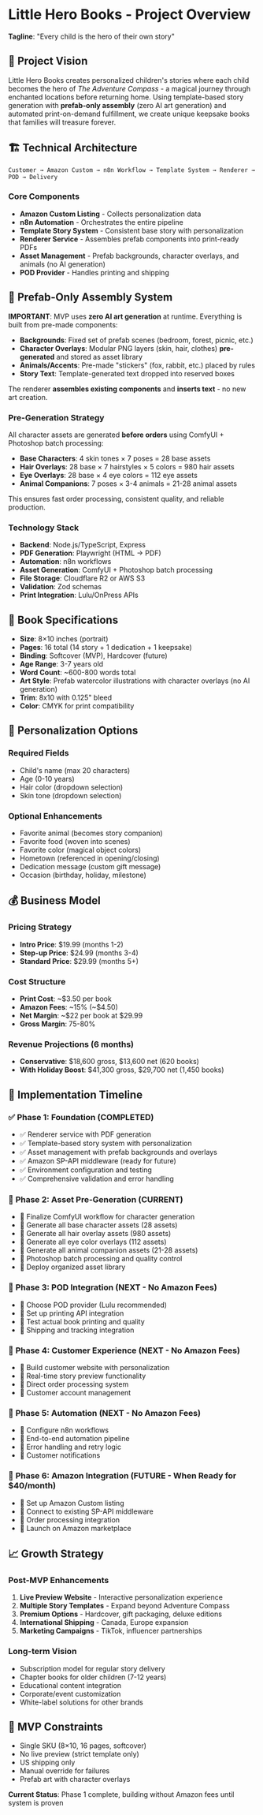# Little Hero Books - Project Overview

**Tagline**: "Every child is the hero of their own story"

## 🎯 Project Vision

Little Hero Books creates personalized children's stories where each child becomes the hero of *The Adventure Compass* - a magical journey through enchanted locations before returning home. Using template-based story generation with **prefab-only assembly** (zero AI art generation) and automated print-on-demand fulfillment, we create unique keepsake books that families will treasure forever.


## 🏗️ Technical Architecture

```
Customer → Amazon Custom → n8n Workflow → Template System → Renderer → POD → Delivery
```

### Core Components
- **Amazon Custom Listing** - Collects personalization data
- **n8n Automation** - Orchestrates the entire pipeline  
- **Template Story System** - Consistent base story with personalization
- **Renderer Service** - Assembles prefab components into print-ready PDFs
- **Asset Management** - Prefab backgrounds, character overlays, and animals (no AI generation)
- **POD Provider** - Handles printing and shipping

## 🎨 **Prefab-Only Assembly System**

**IMPORTANT**: MVP uses **zero AI art generation** at runtime. Everything is built from pre-made components:

- **Backgrounds**: Fixed set of prefab scenes (bedroom, forest, picnic, etc.)
- **Character Overlays**: Modular PNG layers (skin, hair, clothes) **pre-generated** and stored as asset library
- **Animals/Accents**: Pre-made "stickers" (fox, rabbit, etc.) placed by rules
- **Story Text**: Template-generated text dropped into reserved boxes

The renderer **assembles existing components** and **inserts text** - no new art creation.

### **Pre-Generation Strategy**
All character assets are generated **before orders** using ComfyUI + Photoshop batch processing:
- **Base Characters**: 4 skin tones × 7 poses = 28 base assets
- **Hair Overlays**: 28 base × 7 hairstyles × 5 colors = 980 hair assets  
- **Eye Overlays**: 28 base × 4 eye colors = 112 eye assets
- **Animal Companions**: 7 poses × 3-4 animals = 21-28 animal assets

This ensures fast order processing, consistent quality, and reliable production.

### Technology Stack
- **Backend**: Node.js/TypeScript, Express
- **PDF Generation**: Playwright (HTML → PDF)
- **Automation**: n8n workflows
- **Asset Generation**: ComfyUI + Photoshop batch processing
- **File Storage**: Cloudflare R2 or AWS S3
- **Validation**: Zod schemas
- **Print Integration**: Lulu/OnPress APIs

## 📖 Book Specifications

- **Size**: 8×10 inches (portrait)
- **Pages**: 16 total (14 story + 1 dedication + 1 keepsake)
- **Binding**: Softcover (MVP), Hardcover (future)
- **Age Range**: 3-7 years old
- **Word Count**: ~600-800 words total
- **Art Style**: Prefab watercolor illustrations with character overlays (no AI generation)
- **Trim**: 8x10 with 0.125" bleed
- **Color**: CMYK for print compatibility

## 🎨 Personalization Options

### Required Fields
- Child's name (max 20 characters)
- Age (0-10 years)
- Hair color (dropdown selection)
- Skin tone (dropdown selection)

### Optional Enhancements
- Favorite animal (becomes story companion)
- Favorite food (woven into scenes)
- Favorite color (magical object colors)
- Hometown (referenced in opening/closing)
- Dedication message (custom gift message)
- Occasion (birthday, holiday, milestone)

## 💰 Business Model

### Pricing Strategy
- **Intro Price**: $19.99 (months 1-2)
- **Step-up Price**: $24.99 (months 3-4)
- **Standard Price**: $29.99 (months 5+)

### Cost Structure
- **Print Cost**: ~$3.50 per book
- **Amazon Fees**: ~15% (~$4.50)
- **Net Margin**: ~$22 per book at $29.99
- **Gross Margin**: 75-80%

### Revenue Projections (6 months)
- **Conservative**: $18,600 gross, $13,600 net (620 books)
- **With Holiday Boost**: $41,300 gross, $29,700 net (1,450 books)

## 🚀 Implementation Timeline

### ✅ **Phase 1: Foundation (COMPLETED)**
- ✅ Renderer service with PDF generation
- ✅ Template-based story system with personalization
- ✅ Asset management with prefab backgrounds and overlays
- ✅ Amazon SP-API middleware (ready for future)
- ✅ Environment configuration and testing
- ✅ Comprehensive validation and error handling

### 🔧 **Phase 2: Asset Pre-Generation (CURRENT)**
- 🔧 Finalize ComfyUI workflow for character generation
- 🔧 Generate all base character assets (28 assets)
- 🔧 Generate all hair overlay assets (980 assets)
- 🔧 Generate all eye color overlays (112 assets)
- 🔧 Generate all animal companion assets (21-28 assets)
- 🔧 Photoshop batch processing and quality control
- 🔧 Deploy organized asset library

### 🔧 **Phase 3: POD Integration (NEXT - No Amazon Fees)**
- 🔧 Choose POD provider (Lulu recommended)
- 🔧 Set up printing API integration
- 🔧 Test actual book printing and quality
- 🔧 Shipping and tracking integration

### 🔧 **Phase 4: Customer Experience (NEXT - No Amazon Fees)**
- 🔧 Build customer website with personalization
- 🔧 Real-time story preview functionality
- 🔧 Direct order processing system
- 🔧 Customer account management

### 🔧 **Phase 5: Automation (NEXT - No Amazon Fees)**
- 🔧 Configure n8n workflows
- 🔧 End-to-end automation pipeline
- 🔧 Error handling and retry logic
- 🔧 Customer notifications

### 🔧 **Phase 6: Amazon Integration (FUTURE - When Ready for $40/month)**
- 🔧 Set up Amazon Custom listing
- 🔧 Connect to existing SP-API middleware
- 🔧 Order processing integration
- 🔧 Launch on Amazon marketplace

## 📈 Growth Strategy

### Post-MVP Enhancements
1. **Live Preview Website** - Interactive personalization experience
2. **Multiple Story Templates** - Expand beyond Adventure Compass
3. **Premium Options** - Hardcover, gift packaging, deluxe editions
4. **International Shipping** - Canada, Europe expansion
5. **Marketing Campaigns** - TikTok, influencer partnerships

### Long-term Vision
- Subscription model for regular story delivery
- Chapter books for older children (7-12 years)
- Educational content integration
- Corporate/event customization
- White-label solutions for other brands

## 🎯 MVP Constraints

- Single SKU (8×10, 16 pages, softcover)
- No live preview (strict template only)
- US shipping only
- Manual override for failures
- Prefab art with character overlays

**Current Status**: Phase 1 complete, building without Amazon fees until system is proven
